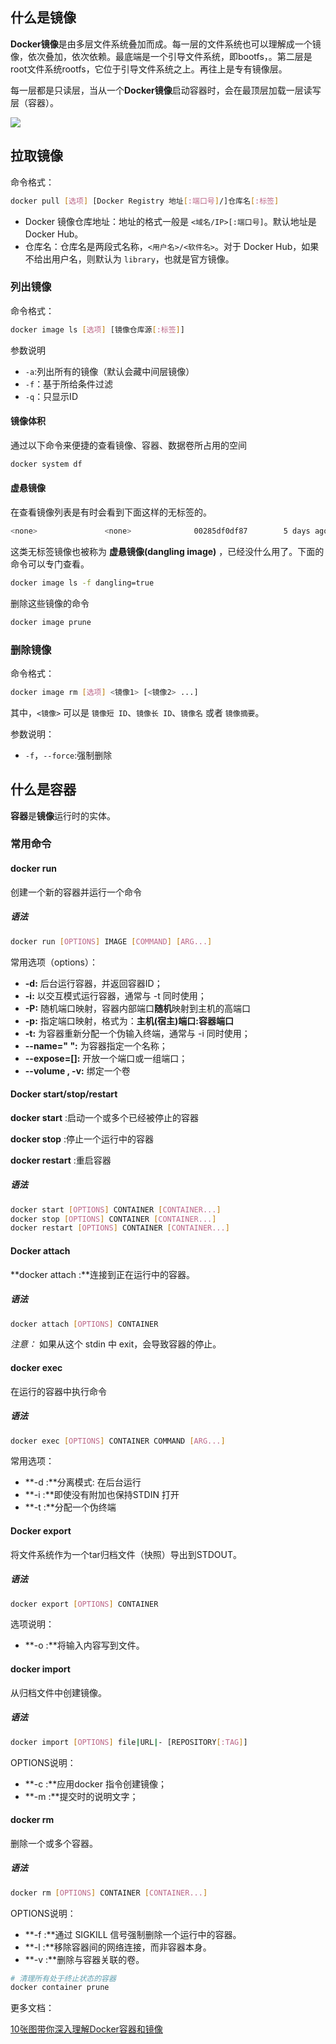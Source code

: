 ## 什么是镜像

**Docker镜像**是由多层文件系统叠加而成。每一层的文件系统也可以理解成一个镜像，依次叠加，依次依赖。最底端是一个引导文件系统，即bootfs，。第二层是root文件系统rootfs，它位于引导文件系统之上。再往上是专有镜像层。

每一层都是只读层，当从一个**Docker镜像**启动容器时，会在最顶层加载一层读写层（容器）。







![](https://tva1.sinaimg.cn/large/007S8ZIlgy1ge08d5ozc8j30cs0a4gma.jpg)

## 拉取镜像

命令格式：

```bash
docker pull [选项] [Docker Registry 地址[:端口号]/]仓库名[:标签]
```

- Docker 镜像仓库地址：地址的格式一般是 `<域名/IP>[:端口号]`。默认地址是 Docker Hub。
- 仓库名：仓库名是两段式名称，`<用户名>/<软件名>`。对于 Docker Hub，如果不给出用户名，则默认为 `library`，也就是官方镜像。



### 列出镜像

命令格式：

```bash
docker image ls [选项] [镜像仓库源[:标签]]
```

参数说明

- `-a`:列出所有的镜像（默认会藏中间层镜像）
- `-f`：基于所给条件过滤
- `-q`：只显示ID

#### 镜像体积

通过以下命令来便捷的查看镜像、容器、数据卷所占用的空间

```bash
docker system df
```

#### 虚悬镜像

在查看镜像列表是有时会看到下面这样的无标签的。

```bash
<none>               <none>              00285df0df87        5 days ago          342 MB
```

这类无标签镜像也被称为 **虚悬镜像(dangling image)** ，已经没什么用了。下面的命令可以专门查看。

```bash
docker image ls -f dangling=true
```

删除这些镜像的命令

```bash
docker image prune
```

### 删除镜像

命令格式：

```bash
docker image rm [选项] <镜像1> [<镜像2> ...]
```

其中，`<镜像>` 可以是 `镜像短 ID`、`镜像长 ID`、`镜像名` 或者 `镜像摘要`。

参数说明：

* `-f`，`--force`:强制删除

## 什么是容器

**容器**是**镜像**运行时的实体。

### 常用命令

#### docker run 

创建一个新的容器并运行一个命令

##### 语法

```bash
docker run [OPTIONS] IMAGE [COMMAND] [ARG...]
```

常用选项（options）：

* **-d:** 后台运行容器，并返回容器ID；
* **-i:** 以交互模式运行容器，通常与 -t 同时使用；
* **-P:** 随机端口映射，容器内部端口**随机**映射到主机的高端口
* **-p:** 指定端口映射，格式为：**主机(宿主)端口:容器端口**
* **-t:** 为容器重新分配一个伪输入终端，通常与 -i 同时使用；
* **--name=" ":** 为容器指定一个名称；
* **--expose=[]:** 开放一个端口或一组端口；
* **--volume , -v:** 绑定一个卷

#### Docker start/stop/restart 

**docker start** :启动一个或多个已经被停止的容器

**docker stop** :停止一个运行中的容器

**docker restart** :重启容器

##### 语法

```bash
docker start [OPTIONS] CONTAINER [CONTAINER...]
docker stop [OPTIONS] CONTAINER [CONTAINER...]
docker restart [OPTIONS] CONTAINER [CONTAINER...]
```

#### Docker attach

**docker attach :**连接到正在运行中的容器。

##### 语法

```bash
docker attach [OPTIONS] CONTAINER
```

*注意：* 如果从这个 stdin 中 exit，会导致容器的停止。

#### docker exec

在运行的容器中执行命令

##### 语法

```bash
docker exec [OPTIONS] CONTAINER COMMAND [ARG...]
```

常用选项：

- **-d :**分离模式: 在后台运行
- **-i :**即使没有附加也保持STDIN 打开
- **-t :**分配一个伪终端

#### Docker export 

将文件系统作为一个tar归档文件（快照）导出到STDOUT。

##### 语法

```bash
docker export [OPTIONS] CONTAINER
```

选项说明：

- **-o :**将输入内容写到文件。

#### docker import 

从归档文件中创建镜像。

##### 语法

```bash
docker import [OPTIONS] file|URL|- [REPOSITORY[:TAG]]
```

OPTIONS说明：

- **-c :**应用docker 指令创建镜像；
- **-m :**提交时的说明文字；

#### docker rm 

删除一个或多个容器。

##### 语法

```bash
docker rm [OPTIONS] CONTAINER [CONTAINER...]
```

OPTIONS说明：

- **-f :**通过 SIGKILL 信号强制删除一个运行中的容器。
- **-l :**移除容器间的网络连接，而非容器本身。
- **-v :**删除与容器关联的卷。

```bash
# 清理所有处于终止状态的容器
docker container prune
```

更多文档：

[10张图带你深入理解Docker容器和镜像](http://dockone.io/article/783)

